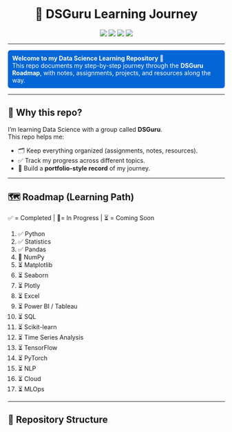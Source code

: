 <h1 align="center">📘 DSGuru Learning Journey</h1>

<p align="center">
  <img src="https://img.shields.io/badge/PROGRESS-4%2F17%20COMPLETED-brightgreen?style=for-the-badge"/>
  <img src="https://img.shields.io/badge/PYTHON-3.10-blue?style=for-the-badge&logo=python&logoColor=white"/>
  <img src="https://img.shields.io/badge/JUPYTER-NOTEBOOK-orange?style=for-the-badge&logo=jupyter&logoColor=white"/>
  <img src="https://img.shields.io/badge/LICENSE-MIT-lightgrey?style=for-the-badge"/>
</p>

---

<p style="background-color:#0366d6; color:white; padding:10px; border-radius:6px;">
<b>Welcome to my Data Science Learning Repository 🚀</b><br>
This repo documents my step-by-step journey through the <b>DSGuru Roadmap</b>, with notes, assignments, projects, and resources along the way.
</p>

---

## 🌱 Why this repo?

I’m learning Data Science with a group called <b>DSGuru</b>.  
This repo helps me:

- 🗂️ Keep everything organized (assignments, notes, resources).
- ✅ Track my progress across different topics.
- 💼 Build a <b>portfolio-style record</b> of my journey.

---

## 🗺️ Roadmap (Learning Path)

<span>✅ = Completed | 🔄= In&nbsp;Progress | ⏳ = Coming Soon</span>

<ol>
  <li>✅ Python</li>
  <li>✅ Statistics</li>
  <li>✅ Pandas</li>
  <li>🔄 NumPy</li>
  <li>⏳ Matplotlib</li>
  <li>⏳ Seaborn</li>
  <li>⏳ Plotly</li>
  <li>⏳ Excel</li>
  <li>⏳ Power BI / Tableau</li>
  <li>⏳ SQL</li>
  <li>⏳ Scikit-learn</li>
  <li>⏳ Time Series Analysis</li>
  <li>⏳ TensorFlow</li>
  <li>⏳ PyTorch</li>
  <li>⏳ NLP</li>
  <li>⏳ Cloud</li>
  <li>⏳ MLOps</li>
</ol>

---

## 📂 Repository Structure

<!-- apni repository ki folders/files yahan list kar sakte ho -->




